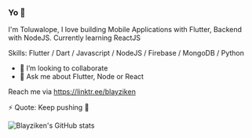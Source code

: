 ### Yo 👋



I'm Toluwalope, I love building Mobile Applications with Flutter, Backend with NodeJS. Currently learning ReactJS


Skills: Flutter / Dart / Javascript / NodeJS / Firebase / MongoDB /  Python


- 👯 I’m looking to collaborate
- 💬 Ask me about Flutter, Node or React

Reach me via https://linktr.ee/blayziken

⚡ Quote: Keep pushing 🍷


![Blayziken's GitHub stats](https://github-readme-stats.vercel.app/api?username=blayziken&show_icons=true&theme=radical)
